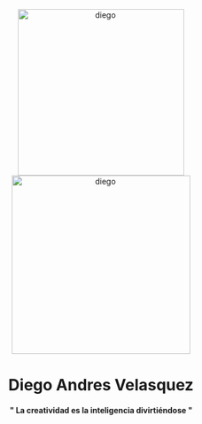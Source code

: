   
<div id="header" align="center">


<div  id="gifs">
<img src="https://media.giphy.com/media/0lGElDgkbXFRKXsAro/giphy-downsized-large.gif" alt="diego" width="300px">
<img src="https://media.giphy.com/media/5OW9D8sfzccttn3MwL/giphy.gif" alt="diego" width="322px">
</div>

<h1>Diego Andres Velasquez</h1>


<h4>" La creatividad es la inteligencia divirtiéndose "</h4>
  
</div>
   

